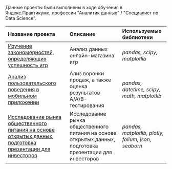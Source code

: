 

Данные проекты были выполнены в ходе обучения в Яндекс.Практикуме, профессии "Аналитик данных" / "Специалист по Data Science".

| Название проекта | Описание | Используемые библиотеки | 
| :---------------------- | :---------------------- | :---------------------- |
| [Изучение закономерностей, определяющих успешность игр](Games) | Анализ данных онлайн-магазина игр| *pandas, scipy, matplotlib* |
| [Анализ пользовательского поведения в мобильном приложении](AB) | Ализ воронки продаж, а также оценка результатов A/A/B-тестирования | *pandas, datetime, scipy, math, matplotlib* |
| [Исследование рынка общественного питания на основе открытых данных, подготовка презентации для инвесторов](Moscow_Horeca) |Исследование рынка общественного питания на основе открытых данных, подготовка презентации для инвесторов | *pandas, matplotlib, plotly, folium, json, seaborn* |